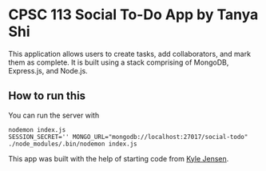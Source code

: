 # CPSC 113 Social To-Do App by Tanya Shi

This application allows users to create tasks, add collaborators, and mark them as
complete. It is built using a stack comprising of MongoDB, Express.js, and Node.js. 

## How to run this

You can run the server with 

    nodemon index.js
    SESSION_SECRET='' MONGO_URL="mongodb://localhost:27017/social-todo" ./node_modules/.bin/nodemon index.js

This app was built with the help of starting code from [Kyle Jensen](https://github.com/kljensen/cpsc113-social-todo-node).